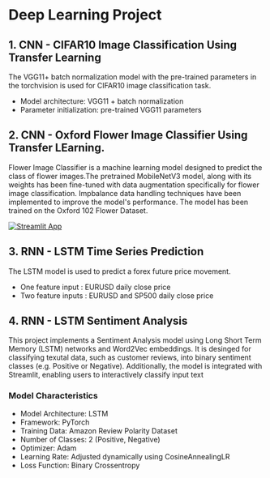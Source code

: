 # Deep Learning Project

## 1. CNN - CIFAR10 Image Classification Using Transfer Learning

The VGG11+ batch normalization model with the pre-trained parameters in the torchvision is used for CIFAR10 image classification task.

* Model architecture: VGG11 + batch normalization
* Parameter initialization: pre-trained VGG11 parameters

## 2. CNN - Oxford Flower Image Classifier Using Transfer LEarning.

 Flower Image Classifier is a machine learning model designed to predict the class of flower images.The pretrained MobileNetV3 model, along with its weights has been fine-tuned with data augmentation specifically for flower image classification. Impbalance data handling techniques have been implemented to improve the model's performance. The model has been trained on the Oxford 102 Flower Dataset. <br>

 [![Streamlit App](https://static.streamlit.io/badges/streamlit_badge_black_white.svg)](oxford-flower-image-classifier.streamlit.app)

## 3. RNN - LSTM Time Series Prediction

The LSTM model is used to predict a forex future price movement.

 * One feature input : EURUSD daily close price
 * Two feature inputs : EURUSD and SP500 daily close price

 ## 4. RNN - LSTM Sentiment Analysis

 This project implements a Sentiment Analysis model using Long Short Term Memory (LSTM) networks and Word2Vec embeddings. It is desinged for classifying texutal data, such as customer reviews, into binary sentiment classes (e.g. Positive or Negative). Additionally, the model is integrated with Streamlit, enabling users to interactively classify input text

### Model Characteristics
* Model Architecture: LSTM
* Framework: PyTorch
* Training Data: Amazon Review Polarity Dataset
* Number of Classes: 2 (Positive, Negative)
* Optimizer: Adam
* Learning Rate: Adjusted dynamically using CosineAnnealingLR
* Loss Function: Binary Crossentropy
